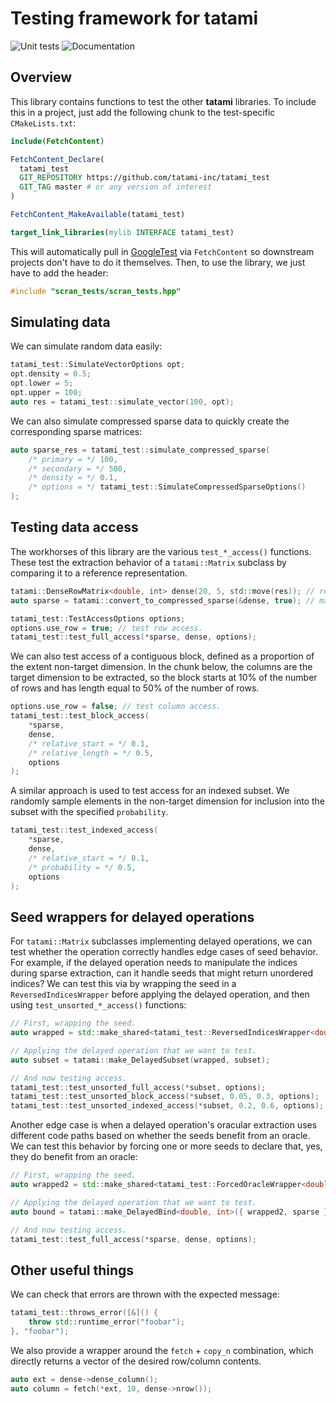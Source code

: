 # Testing framework for tatami

![Unit tests](https://github.com/tatami-inc/tatami_test/actions/workflows/run-tests.yaml/badge.svg)
![Documentation](https://github.com/tatami-inc/tatami_test/actions/workflows/doxygenate.yaml/badge.svg)

## Overview

This library contains functions to test the other **tatami** libraries.
To include this in a project, just add the following chunk to the test-specific `CMakeLists.txt`:

```cmake
include(FetchContent)

FetchContent_Declare(
  tatami_test
  GIT_REPOSITORY https://github.com/tatami-inc/tatami_test
  GIT_TAG master # or any version of interest
)

FetchContent_MakeAvailable(tatami_test)

target_link_libraries(mylib INTERFACE tatami_test)
```

This will automatically pull in [GoogleTest](https://github.com/google/googletest) via `FetchContent` so downstream projects don't have to do it themselves.
Then, to use the library, we just have to add the header:

```cpp
#include "scran_tests/scran_tests.hpp"
```

## Simulating data

We can simulate random data easily: 

```cpp
tatami_test::SimulateVectorOptions opt;
opt.density = 0.5;
opt.lower = 5;
opt.upper = 100;
auto res = tatami_test::simulate_vector(100, opt);
```

We can also simulate compressed sparse data to quickly create the corresponding sparse matrices:

```cpp
auto sparse_res = tatami_test::simulate_compressed_sparse(
    /* primary = */ 100, 
    /* secondary = */ 500, 
    /* density = */ 0.1, 
    /* options = */ tatami_test::SimulateCompressedSparseOptions()
);
```

## Testing data access

The workhorses of this library are the various `test_*_access()` functions.
These test the extraction behavior of a `tatami::Matrix` subclass by comparing it to a reference representation.

```cpp
tatami::DenseRowMatrix<double, int> dense(20, 5, std::move(res)); // reference
auto sparse = tatami::convert_to_compressed_sparse(&dense, true); // matrix to be tested

tatami_test::TestAccessOptions options;
options.use_row = true; // test row access.
tatami_test::test_full_access(*sparse, dense, options);
```

We can also test access of a contiguous block, defined as a proportion of the extent non-target dimension.
In the chunk below, the columns are the target dimension to be extracted,
so the block starts at 10% of the number of rows and has length equal to 50% of the number of rows.

```cpp
options.use_row = false; // test column access.
tatami_test::test_block_access(
    *sparse,
    dense,
    /* relative_start = */ 0.1,
    /* relative_length = */ 0.5,
    options
);
```

A similar approach is used to test access for an indexed subset.
We randomly sample elements in the non-target dimension for inclusion into the subset with the specified `probability`.

```cpp
tatami_test::test_indexed_access(
    *sparse,
    dense,
    /* relative_start = */ 0.1,
    /* probability = */ 0.5,
    options
);
```

## Seed wrappers for delayed operations

For `tatami::Matrix` subclasses implementing delayed operations, we can test whether the operation correctly handles edge cases of seed behavior. 
For example, if the delayed operation needs to manipulate the indices during sparse extraction, can it handle seeds that might return unordered indices?
We can test this via by wrapping the seed in a `ReversedIndicesWrapper` before applying the delayed operation, and then using `test_unsorted_*_access()` functions:

```cpp
// First, wrapping the seed.
auto wrapped = std::make_shared<tatami_test::ReversedIndicesWrapper<double, int> >(sparse);

// Applying the delayed operation that we want to test.
auto subset = tatami::make_DelayedSubset(wrapped, subset);

// And now testing access.
tatami_test::test_unsorted_full_access(*subset, options);
tatami_test::test_unsorted_block_access(*subset, 0.05, 0.3, options);
tatami_test::test_unsorted_indexed_access(*subset, 0.2, 0.6, options);
```

Another edge case is when a delayed operation's oracular extraction uses different code paths based on whether the seeds benefit from an oracle.
We can test this behavior by forcing one or more seeds to declare that, yes, they do benefit from an oracle:

```cpp
// First, wrapping the seed.
auto wrapped2 = std::make_shared<tatami_test::ForcedOracleWrapper<double, int> >(dense);

// Applying the delayed operation that we want to test.
auto bound = tatami::make_DelayedBind<double, int>({ wrapped2, sparse }, true);

// And now testing access.
tatami_test::test_full_access(*sparse, dense, options);
```

## Other useful things

We can check that errors are thrown with the expected message:

```cpp
tatami_test::throws_error([&]() {
    throw std::runtime_error("foobar");
}, "foobar");
```

We also provide a wrapper around the `fetch` + `copy_n` combination, which directly returns a vector of the desired row/column contents.

```cpp
auto ext = dense->dense_column();
auto column = fetch(*ext, 10, dense->nrow());
```
